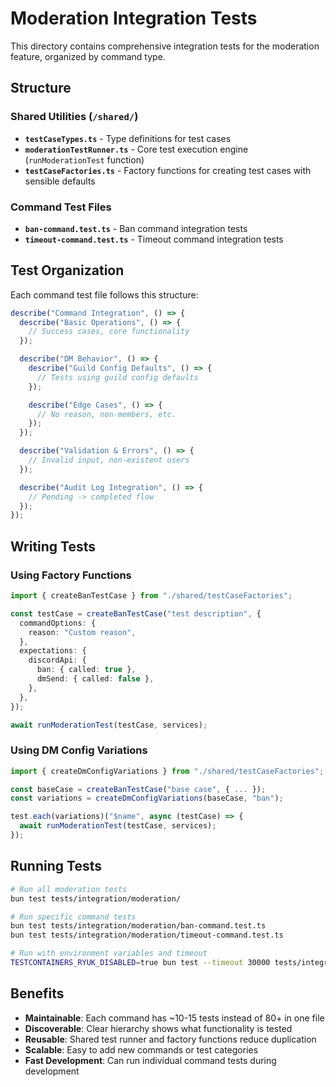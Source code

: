 # Moderation Integration Tests

This directory contains comprehensive integration tests for the moderation feature, organized by command type.

## Structure

### Shared Utilities (`/shared/`)

- **`testCaseTypes.ts`** - Type definitions for test cases
- **`moderationTestRunner.ts`** - Core test execution engine (`runModerationTest` function)
- **`testCaseFactories.ts`** - Factory functions for creating test cases with sensible defaults

### Command Test Files

- **`ban-command.test.ts`** - Ban command integration tests
- **`timeout-command.test.ts`** - Timeout command integration tests

## Test Organization

Each command test file follows this structure:

```typescript
describe("Command Integration", () => {
  describe("Basic Operations", () => {
    // Success cases, core functionality
  });

  describe("DM Behavior", () => {
    describe("Guild Config Defaults", () => {
      // Tests using guild config defaults
    });

    describe("Edge Cases", () => {
      // No reason, non-members, etc.
    });
  });

  describe("Validation & Errors", () => {
    // Invalid input, non-existent users
  });

  describe("Audit Log Integration", () => {
    // Pending -> completed flow
  });
});
```

## Writing Tests

### Using Factory Functions

```typescript
import { createBanTestCase } from "./shared/testCaseFactories";

const testCase = createBanTestCase("test description", {
  commandOptions: {
    reason: "Custom reason",
  },
  expectations: {
    discordApi: {
      ban: { called: true },
      dmSend: { called: false },
    },
  },
});

await runModerationTest(testCase, services);
```

### Using DM Config Variations

```typescript
import { createDmConfigVariations } from "./shared/testCaseFactories";

const baseCase = createBanTestCase("base case", { ... });
const variations = createDmConfigVariations(baseCase, "ban");

test.each(variations)("$name", async (testCase) => {
  await runModerationTest(testCase, services);
});
```

## Running Tests

```bash
# Run all moderation tests
bun test tests/integration/moderation/

# Run specific command tests
bun test tests/integration/moderation/ban-command.test.ts
bun test tests/integration/moderation/timeout-command.test.ts

# Run with environment variables and timeout
TESTCONTAINERS_RYUK_DISABLED=true bun test --timeout 30000 tests/integration/moderation/
```

## Benefits

- **Maintainable**: Each command has ~10-15 tests instead of 80+ in one file
- **Discoverable**: Clear hierarchy shows what functionality is tested
- **Reusable**: Shared test runner and factory functions reduce duplication
- **Scalable**: Easy to add new commands or test categories
- **Fast Development**: Can run individual command tests during development
